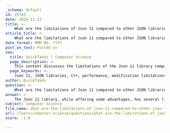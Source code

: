 ```yaml
---
_schema: default
id: 25763
date: 2024-11-22
title: >-
    What are the limitations of Json 11 compared to other JSON libraries in C++?
article_title: >-
    What are the limitations of Json 11 compared to other JSON libraries in C++?
date_format: MMM DD, YYYY
post_on_text: Posted on
seo:
  title: QuickTakes | Computer Science
  page_description: >-
    This content discusses the limitations of the Json 11 library compared to other JSON libraries in C++, highlighting aspects like performance, modification capabilities, ease of use, and feature richness.
  page_keywords: >-
    Json 11, JSON libraries, C++, performance, modification limitations, standard library support, ease of use, error handling, feature set
author: QuickTakes
question: >-
    What are the limitations of Json 11 compared to other JSON libraries in C++?
answer: >-
    The Json 11 library, while offering some advantages, has several limitations compared to other JSON libraries in C++. Here are some key points of comparison:\n\n1. **Performance**: Json 11 may not be as fast as some other libraries, such as yyjson, which is noted for its competitive performance. In benchmarks, libraries like nlohmann/json can be significantly slower—up to 10 times slower—than faster alternatives. This can be a critical factor for applications that require high-performance JSON parsing and generation.\n\n2. **Modification Limitations**: Json 11 has an opaque wrapper around its JsonValue, which means that you cannot modify an instance of Json directly. This can be a drawback for developers who need to frequently update JSON objects, as they would need to create copies or use other methods to manipulate the data.\n\n3. **Standard Library Support**: While Json 11 provides a cleaner interface than some alternatives, it may lack the extensive features and community support found in more established libraries like nlohmann/json. The latter has a more extensive set of features and is widely adopted, which can lead to better documentation and community resources.\n\n4. **Ease of Use**: Json 11's design may not be as user-friendly as other libraries. For instance, nlohmann/json allows for direct mutation of JSON objects, which can simplify the code for developers. Json 11's requirement to create copies for modifications can lead to more complex and less intuitive code.\n\n5. **Error Handling**: The error handling capabilities in Json 11 may not be as robust as those in other libraries. Libraries like nlohmann/json provide more comprehensive error reporting and handling mechanisms, which can be crucial for debugging and ensuring data integrity.\n\n6. **Feature Set**: Json 11 may not have as rich a feature set as some of its competitors. For example, libraries like JsonCpp and nlohmann/json offer additional functionalities such as better support for complex data structures and more advanced serialization options.\n\nIn summary, while Json 11 has its strengths, particularly in terms of a clean interface and integration with C++11 features, it faces limitations in performance, ease of use, modification capabilities, and feature richness compared to other JSON libraries in C++. Developers should consider these factors when choosing a JSON library for their projects.
subject: Computer Science
file_name: what-are-the-limitations-of-json-11-compared-to-other-json-libraries-in-c.md
url: /learn/computer-science/questions/what-are-the-limitations-of-json-11-compared-to-other-json-libraries-in-c
score: -1.0

---
```


&nbsp;